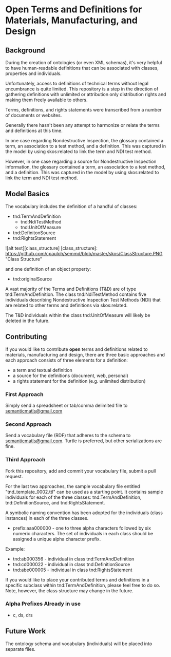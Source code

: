 # Open Terms and Definitions for Materials, Manufacturing, and Design
## Background
During the creation of ontologies (or even XML schemas), it's very helpful to have human-readable definitions that can be associated with classes, properties and individuals.

Unfortunately, access to definitions of technical terms without legal encumbrance is quite limited.  This repository is a step in the direction of gathering definitions with unlimited or attribution only distribution rights and making them freely available to others.

Terms, definitions, and rights statements were transcribed from a number of documents or websites.

Generally there hasn't been any attempt to harmonize or relate the terms and definitions at this time.

In one case regarding Nondestructive Inspection, the glossary contained a term, an association to a test method, and a definition.  This was captured in the model by using skos:related to link the term and NDI test method.

However, in one case regarding a source for Nondestructive Inspection information, the glossary contained a term, an association to a test method, and a definition.  This was captured in the model by using skos:related to link the term and NDI test method.

## Model Basics
The vocabulary includes the definition of a handful of classes:
* tnd:TermAndDefinition
  * tnd:NdiTestMethod
  * tnd:UnitOfMeasure
* tnd:DefinitonSource
* tnd:RightsStatement

![alt text][class_structure]
[class_structure]: https://github.com/cpauloh/semmd/blob/master/skos/ClassStructure.PNG "Class Structure"

and one definition of an object property:
* tnd:originalSource

A vast majority of the Terms and Definitions (T&D) are of type tnd:TermAndDefinition.  The class tnd:NdiTestMethod contains five individuals describing Nondestructive Inspection Test Methods (NDI) that are related to other terms and definitions via skos:related.

The T&D individuals within the class tnd:UnitOfMeasure will likely be deleted in the future.

## Contributing
If you would like to contribute **open** terms and definitions related to materials, manufacturing and design, there are three basic approaches and each approach consists of three elements for a definition:
* a term and textual definition
* a source for the definitions (document, web, personal)
* a rights statement for the definition (e.g. unlimited distribution)

### First Approach
Simply send a spreadsheet or tab/comma delimited file to semanticmatls@gmail.com
### Second Approach
Send a vocabulary file (RDF) that adheres to the schema to semanticmatls@gmail.com.  Turtle is preferred, but other serializations are fine.
### Third Approach
Fork this repository, add and commit your vocabulary file, submit a pull request.

For the last two approaches, the sample vocabulary file entitled "tnd_template_0002.ttl" can be used as a starting point. It contains sample individuals for each of the three classes:  tnd:TermAndDefinition, tnd:DefinitionSource, and tnd:RightsStatement.

A symbolic naming convention has been adopted for the individuals (class instances) in each of the three classes.

* prefix:aaa000000 - one to three alpha characters followed by six numeric characters.  The set of individuals in each class should be assigned a unique alpha character prefix.

Example:
* tnd:ab000356 - individual in class tnd:TermAndDefinition
* tnd:cd000022 - individual in class tnd:DefinitionSource
* tnd:abe000005 - individual in class tnd:RightsStatement

If you would like to place your contributed terms and definitions in a specific subclass within tnd:TermAndDefinition, please feel free to do so.  Note, however, the class structure may change in the future.

### Alpha Prefixes Already in use
* c, ds, drs

## Future Work
The ontology schema and vocabulary (individuals) will be placed into separate files.
